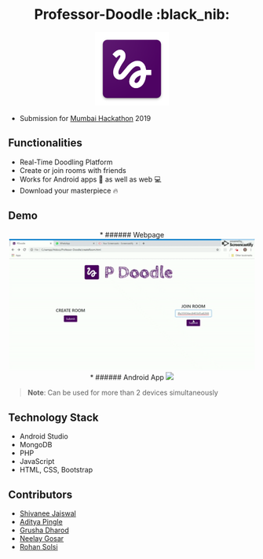 <div align="center">
	<h1>Professor-Doodle :black_nib:</h1>
  <img src="icon.png" height="150" width="150">
</div>


* Submission for [Mumbai Hackathon](https://github.com/MumbaiHackathon/) 2019

## Functionalities
* Real-Time Doodling Platform
* Create or join rooms with friends
* Works for Android apps :iphone: as well as web :computer: 
* Download your masterpiece :fire:

## Demo
<div align="center">
* ###### Webpage 
  <img src="website.gif" width="500px">
* ###### Android App
  <img src="mobile.gif" width="500px">
</div>

> <b>Note</b>: Can be used for more than 2 devices simultaneously 

## Technology Stack
* Android Studio
* MongoDB 
* PHP
* JavaScript
* HTML, CSS, Bootstrap

## Contributors
* [Shivanee Jaiswal](https://www.github.com/shivaneej)
* [Aditya Pingle](https://www.github.com/10aditya)
* [Grusha Dharod](https://www.github.com/grushad)
* [Neelay Gosar](https://www.github.com/neelaygosar)
* [Rohan Solsi](https://www.github.com/rohansolsi)
